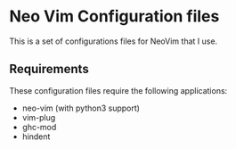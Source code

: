 # Neo Vim Configuration files

This is a set of configurations files for NeoVim that I use.

## Requirements

These configuration files require the following applications:

 * neo-vim (with python3 support)
 * vim-plug
 * ghc-mod
 * hindent
